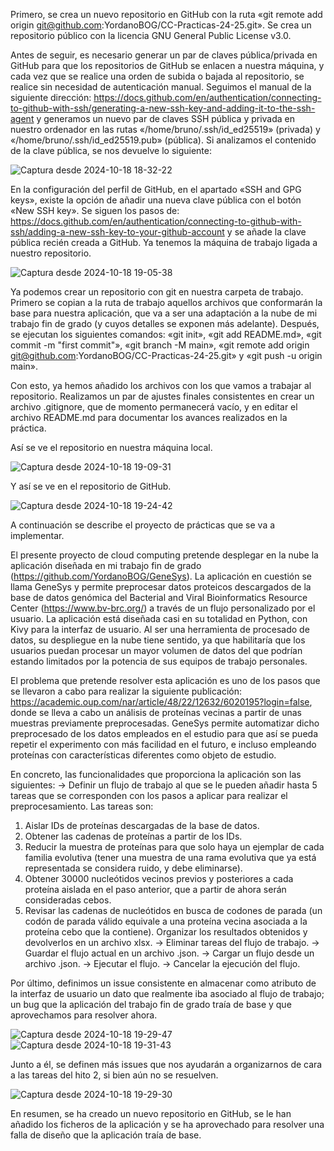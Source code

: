 Primero, se crea un nuevo repositorio en GitHub con la ruta «git remote add origin git@github.com:YordanoBOG/CC-Practicas-24-25.git». Se crea un repositorio público con la licencia GNU General Public License v3.0.

Antes de seguir, es necesario generar un par de claves pública/privada en GitHub para que los repositorios de GitHub se enlacen a nuestra máquina, y cada vez que se realice una orden de subida o bajada al repositorio, se realice sin necesidad de autenticación manual. Seguimos el manual de la siguiente dirección: https://docs.github.com/en/authentication/connecting-to-github-with-ssh/generating-a-new-ssh-key-and-adding-it-to-the-ssh-agent y generamos un nuevo par de claves SSH pública y privada en nuestro ordenador en las rutas «/home/bruno/.ssh/id_ed25519» (privada) y «/home/bruno/.ssh/id_ed25519.pub» (pública). Si analizamos el contenido de la clave pública, se nos devuelve lo siguiente:

![Captura desde 2024-10-18 18-32-22](https://github.com/user-attachments/assets/75aacc20-a812-4641-8aae-6fa33f31125d)

En la configuración del perfil de GitHub, en el apartado «SSH and GPG keys», existe la opción de añadir una nueva clave pública con el botón «New SSH key». Se siguen los pasos de: https://docs.github.com/en/authentication/connecting-to-github-with-ssh/adding-a-new-ssh-key-to-your-github-account y se añade la clave pública recién creada a GitHub. Ya tenemos la máquina de trabajo ligada a nuestro repositorio.

![Captura desde 2024-10-18 19-05-38](https://github.com/user-attachments/assets/03e8039a-7bed-427e-915c-8badd3cd3415)

Ya podemos crear un repositorio con git en nuestra carpeta de trabajo. Primero se copian a la ruta de trabajo aquellos archivos que conformarán la base para nuestra aplicación, que va a ser una adaptación a la nube de mi trabajo fin de grado (y cuyos detalles se exponen más adelante). Después, se ejecutan los siguientes comandos: «git init», «git add README.md», «git commit -m "first commit"», «git branch -M main», «git remote add origin git@github.com:YordanoBOG/CC-Practicas-24-25.git» y «git push -u origin main».

Con esto, ya hemos añadido los archivos con los que vamos a trabajar al repositorio. Realizamos un par de ajustes finales consistentes en crear un archivo .gitignore, que de momento permanecerá vacío, y en editar el archivo README.md para documentar los avances realizados en la práctica.

Así se ve el repositorio en nuestra máquina local.

![Captura desde 2024-10-18 19-09-31](https://github.com/user-attachments/assets/95a951fb-f13b-48e0-8745-a4d25a3db818)

Y así se ve en el repositorio de GitHub.

![Captura desde 2024-10-18 19-24-42](https://github.com/user-attachments/assets/f846227c-3c82-47c5-8ce5-4cbb4280a7d1)

A continuación se describe el proyecto de prácticas que se va a implementar.

El presente proyecto de cloud computing pretende desplegar en la nube la aplicación diseñada en mi trabajo fin de grado (https://github.com/YordanoBOG/GeneSys). La aplicación en cuestión se llama GeneSys y permite preprocesar datos proteicos descargados de la base de datos genómica del Bacterial and Viral Bioinformatics Resource Center (https://www.bv-brc.org/) a través de un flujo personalizado por el usuario. La aplicación está diseñada casi en su totalidad en Python, con Kivy para la interfaz de usuario. Al ser una herramienta de procesado de datos, su despliegue en la nube tiene sentido, ya que habilitaría que los usuarios puedan procesar un mayor volumen de datos del que podrían estando limitados por la potencia de sus equipos de trabajo personales.

El problema que pretende resolver esta aplicación es uno de los pasos que se llevaron a cabo para realizar la siguiente publicación: https://academic.oup.com/nar/article/48/22/12632/6020195?login=false, donde se lleva a cabo un análisis de proteínas vecinas a partir de unas muestras previamente preprocesadas. GeneSys permite automatizar dicho preprocesado de los datos empleados en el estudio para que así se pueda repetir el experimento con más facilidad en el futuro, e incluso empleando proteínas con características diferentes como objeto de estudio.

En concreto, las funcionalidades que proporciona la aplicación son las siguientes:
-> Definir un flujo de trabajo al que se le pueden añadir hasta 5 tareas que se corresponden con los pasos a aplicar para realizar el preprocesamiento. Las tareas son:
   1) Aislar IDs de proteínas descargadas de la base de datos.
   2) Obtener las cadenas de proteínas a partir de los IDs.
   3) Reducir la muestra de proteínas para que solo haya un ejemplar de cada familia evolutiva (tener una muestra de una rama evolutiva que ya está representada se considera ruido, y debe eliminarse).
   4) Obtener 30000 nucleótidos vecinos previos y posteriores a cada proteína aislada en el paso anterior, que a partir de ahora serán consideradas cebos.
   5) Revisar las cadenas de nucleótidos en busca de codones de parada (un codón de parada válido equivale a una proteína vecina asociada a la proteína cebo que la contiene). Organizar los resultados obtenidos y devolverlos en un archivo xlsx.
-> Eliminar tareas del flujo de trabajo.
-> Guardar el flujo actual en un archivo .json.
-> Cargar un flujo desde un archivo .json.
-> Ejecutar el flujo.
-> Cancelar la ejecución del flujo.

Por último, definimos un issue consistente en almacenar como atributo de la interfaz de usuario un dato que realmente iba asociado al flujo de trabajo; un bug que la aplicación del trabajo fin de grado traía de base y que aprovechamos para resolver ahora.

![Captura desde 2024-10-18 19-29-47](https://github.com/user-attachments/assets/5bf9288f-eb5f-4788-893b-2ca472c89bae)
![Captura desde 2024-10-18 19-31-43](https://github.com/user-attachments/assets/e75cef88-fbb2-4e8f-bd43-48cd30c8b27d)

Junto a él, se definen más issues que nos ayudarán a organizarnos de cara a las tareas del hito 2, si bien aún no se resuelven.

![Captura desde 2024-10-18 19-29-30](https://github.com/user-attachments/assets/c7f196c1-253d-4296-a5a9-1dc6e68eb341)

En resumen, se ha creado un nuevo repositorio en GitHub, se le han añadido los ficheros de la aplicación y se ha aprovechado para resolver una falla de diseño que la aplicación traía de base.
